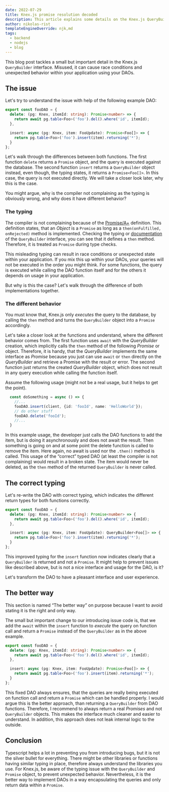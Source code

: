```yaml
---
date: 2022-07-29
title: Knex.js promise resolution decoded
description: This article explains some details on the Knex.js QueryBuilder interface and their impacts.
author: nikolas-rist
templateEngineOverride: njk,md
tags:
  - backend
  - nodejs
  - blog
---
```


This blog post tackles a small but important detail in the Knex.js `QueryBuilder` interface. Misused, it can cause race conditions and unexpected behavior within your application using your DAOs.

## The issue

Let's try to understand the issue with help of the following example DAO:

```typescript
export const fooDAO = {
  delete: (pg: Knex, itemId: string): Promise<number> => {
    return await pg.table<Foo>('foo').del().where('id', itemId);
  },

  insert: async (pg: Knex, item: FooUpdate): Promise<Foo[]> => {
    return pg.table<Foo>('foo').insert(item).returning('*');
  }
};
```

Let's walk through the differences between both functions. The first function `delete` returns a `Promise` object, and the query is executed against the database. The second function `insert` returns a `QueryBuilder` object instead, even though, the typing states, it returns a `Promise<Foo[]>`. In this case, the query is not executed directly. We will take a closer look later, why this is the case.

You might argue, why is the compiler not complaining as the typing is obviously wrong, and why does it have different behavior?

### The typing

The compiler is not complaining because of the [Promise/A+](https://promisesaplus.com/#requirements) definition. This definition states, that an _Object_ is a `Promise` as long as a `then(onFulfilled, onRejected)` method is implemented. Checking the typing or [documentation](http://knexjs.org/guide/interfaces.html#promises) of the `QueryBuilder` interface, you can see that it defines a `then` method. Therefore, it is treated as `Promise` during type checks.

This misleading typing can result in race conditions or unexpected state within your application. If you mix this up within your DAOs, your queries will not be executed in the order you might think. For some functions, the query is executed while calling the DAO function itself and for the others it depends on usage in your application.

But why is this the case? Let's walk through the difference of both implementations together.

### The different behavior

You must know that, Knex.js only _executes_ the query to the database, by calling the `then` method and turns the `QueryBuilder` object into a `Promise` accordingly.

Let's take a closer look at the functions and understand, where the different behavior comes from. The first function uses `await` with the _QueryBuilder_ creation, which implicitly calls the `then` method of the following _Promise_ or object. Therefore, it is handy, that the _QueryBuilder_ implements the same interface as _Promise_ because you just can use `await` or `then` directly on the _QueryBuilder_ and retrieve a Promise with the result or error. The second function just returns the created _QueryBuilder_ object, which does not result in any query execution while calling the function itself.

Assume the following usage (might not be a real usage, but it helps to get the point).

```typescript
  const doSomething = async () => {
    //...
    fooDAO.insert(client, {id: 'fooId', name: 'HelloWorld'});
    // do other stuff
    fooDAO.delete('fooId');
    //...
  }
```

In this example usage, the developer just calls the DAO functions to add the item, but is doing it asynchronously and does not await the result. Then something is going on and at some point the delete function is called to remove the item. Here again, no await is used nor the `.then()` method is called. This usage of the “correct” typed DAO (at least the compiler is not complaining) would result in a broken state. The item would never be deleted, as the `then` method of the returned `QueryBuilder` is never called.

## The correct typing

Let's re-write the DAO with correct typing, which indicates the different return types for both functions correctly.

```typescript
export const fooDAO = {
  delete: (pg: Knex, itemId: string): Promise<number> => {
    return await pg.table<Foo>('foo').del().where('id', itemId);
  },

  insert: async (pg: Knex, item: FooUpdate): QueryBuilder<Foo[]> => {
    return pg.table<Foo>('foo').insert(item).returning('*');
  }
};
```

This improved typing for the `insert` function now indicates clearly that a `QueryBuilder` is returned and not a `Promise`. It might help to prevent issues like described above, but is not a nice interface and usage for the DAO, is it?

Let's transform the DAO to have a pleasant interface and user experience.

## The better way

This section is named “The better way” on purpose because I want to avoid stating it is the right and only way.

The small but important change to our introducing issue code is, that we add the `await` within the `insert` function to _execute_ the query on function call and return a `Promise` instead of the `QueryBuilder` as in the above example.

```typescript
export const fooDAO = {
  delete: (pg: Knex, itemId: string): Promise<number> => {
    return await pg.table<Foo>('foo').del().where('id', itemId);
  },

  insert: async (pg: Knex, item: FooUpdate): Promise<Foo[]> => {
    return await pg.table<Foo>('foo').insert(item).returning('*');
  }
};
```

This fixed DAO always ensures, that the queries are really being executed on function call and return a `Promise` which can be handled properly.
I would argue this is the better approach, than returning a `QueryBuilder` from DAO functions. Therefore, I recommend to always return a real _Promises_ and not `QueryBuilder` objects.
This makes the interface much cleaner and easier to understand. In addition, this approach does not leak internal logic to the outside.

## Conclusion

Typescript helps a lot in preventing you from introducing bugs, but it is not the silver bullet for everything. There might be other libraries or functions having similar typing in place, therefore always understand the libraries you use.
For Knex.js, be aware of the typing issue with the `QueryBuilder` and `Promise` object, to prevent unexpected behavior. Nevertheless, it is the better way to implement DAOs in a way encapsulating the queries and only return data within a `Promise`.
